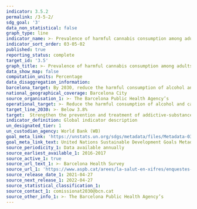 ```yaml
---
indicator: 3.5.2
permalink: /3-5-2/
sdg_goal: '3'
data_non_statistical: false
graph_type: line
indicator_name: >- Prevalence of harmful cannabis consumption among adults
indicator_sort_order: 03-05-02
published: true
reporting_status: complete
target_id: '3.5'
graph_title: >- Prevalence of harmful cannabis consumption among adults
data_show_map: false
computation_units: Percentage
data_disaggregation_information: 
barcelona_target: By 2030, reduce the harmful consumption of alcohol and cannabis, especially in young people 
national_geographical_coverage: Barcelona City 
source_organisation_1: >- The Barcelona Public Health Agency’s 
operational_target: >- Reduce the harmful consumption of alcohol and cannabis by one third for adults and by 50% for young people, compared to the figures for 2016
target_line_2030: >- Below 3.8%
target:  Strengthen the prevention and treatment of addictive-substance abuse, including the improper use of narcotics and the harmful consumption of alcohol
indicator_definition: Global indicator description
un_designated_tier: 1
un_custodian_agency: World Bank (WB)
goal_meta_link: 'https://unstats.un.org/sdgs/metadata/files/Metadata-03-05-02.pdf'
goal_meta_link_text: United Nations Sustainable Development Goals Metadata (pdf 894kB)
source_periodicity_1: Data available annually
source_earliest_available_1: 2016-2017
source_active_1: true
source_url_text_1: >- Barcelona Health Survey 
source_url_1: 'https://www.aspb.cat/arees/la-salut-en-xifres/enquestes-de-salut/'
source_release_date_1: 2021-04-27
source_next_release_1: 2022-04-27
source_statistical_classification_1: 
source_contact_1: comissionat2030@bcn.cat
source_other_info_1: >- The Barcelona Public Health Agency’s 
---
```

